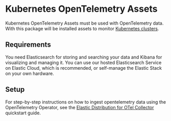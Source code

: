 # Kubernetes OpenTelemetry Assets

Kubernetes OpenTelemetry Assets must be used with OpenTelemetry data. With this package will be installed assets to monitor [Kubernetes clusters](https://kubernetes.io/).

## Requirements

You need Elasticsearch for storing and searching your data and Kibana for visualizing and managing it.
You can use our hosted Elasticsearch Service on Elastic Cloud, which is recommended, or self-manage the Elastic Stack on your own hardware.

## Setup

For step-by-step instructions on how to ingest opentelemetry data using the OpenTelemetry Operator, see the
[Elastic Distribution for OTel Collector](https://www.elastic.co/docs/solutions/observability/get-started/opentelemetry/quickstart) quickstart guide.
